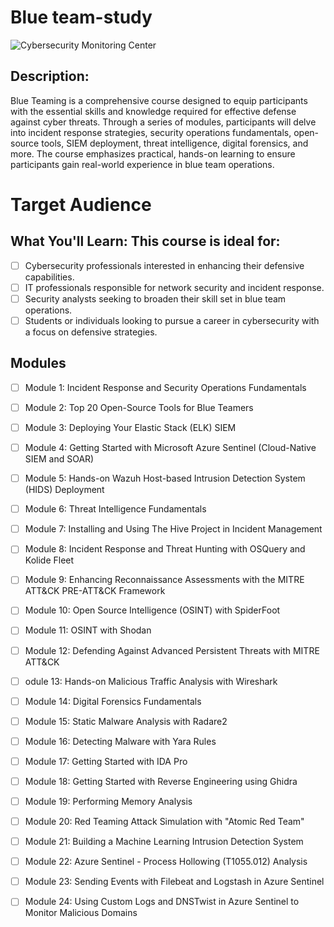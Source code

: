 ﻿# Blue team-study
![Cybersecurity Monitoring Center]([path/to/cybersecurity-monitoring-center.jpg](https://github.com/boniyeamincse/Blueteam-study/blob/main/image/cybersecurity-monitoring-center.jpg))

## Description:
Blue Teaming is a comprehensive course designed to equip participants with the essential skills and knowledge required for effective defense against cyber threats. Through a series of modules, participants will delve into incident response strategies, security operations fundamentals, open-source tools, SIEM deployment, threat intelligence, digital forensics, and more. The course emphasizes practical, hands-on learning to ensure participants gain real-world experience in blue team operations.
# Target Audience

## What You'll Learn: This course is ideal for:

- [ ] Cybersecurity professionals interested in enhancing their defensive capabilities.
- [ ] IT professionals responsible for network security and incident response.
- [ ] Security analysts seeking to broaden their skill set in blue team operations.
- [ ] Students or individuals looking to pursue a career in cybersecurity with a focus on defensive strategies.

## Modules
- [ ] Module 1: Incident Response and Security Operations Fundamentals
- [ ] Module 2: Top 20 Open-Source Tools for Blue Teamers
- [ ] Module 3: Deploying Your Elastic Stack (ELK) SIEM
- [ ] Module 4: Getting Started with Microsoft Azure Sentinel (Cloud-Native SIEM and SOAR)
- [ ] Module 5: Hands-on Wazuh Host-based Intrusion Detection System (HIDS) Deployment
- [ ] Module 6: Threat Intelligence Fundamentals
- [ ] Module 7: Installing and Using The Hive Project in Incident Management
- [ ] Module 8: Incident Response and Threat Hunting with OSQuery and Kolide Fleet
- [ ] Module 9: Enhancing Reconnaissance Assessments with the MITRE ATT&CK PRE-ATT&CK Framework
- [ ] Module 10: Open Source Intelligence (OSINT) with SpiderFoot
- [ ] Module 11: OSINT with Shodan
- [ ] Module 12: Defending Against Advanced Persistent Threats with MITRE ATT&CK
- [ ] odule 13: Hands-on Malicious Traffic Analysis with Wireshark
- [ ] Module 14: Digital Forensics Fundamentals
- [ ] Module 15: Static Malware Analysis with Radare2
- [ ] Module 16: Detecting Malware with Yara Rules
- [ ] Module 17: Getting Started with IDA Pro
- [ ] Module 18: Getting Started with Reverse Engineering using Ghidra
- [ ] Module 19: Performing Memory Analysis
- [ ] Module 20: Red Teaming Attack Simulation with "Atomic Red Team"
- [ ] Module 21: Building a Machine Learning Intrusion Detection System
- [ ] Module 22: Azure Sentinel - Process Hollowing (T1055.012) Analysis
- [ ] Module 23: Sending Events with Filebeat and Logstash in Azure Sentinel
- [ ] Module 24: Using Custom Logs and DNSTwist in Azure Sentinel to Monitor Malicious Domains

